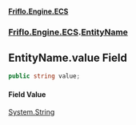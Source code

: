 #### [Friflo.Engine.ECS](index.md 'index')
### [Friflo.Engine.ECS](Friflo.Engine.ECS.md 'Friflo.Engine.ECS').[EntityName](EntityName.md 'Friflo.Engine.ECS.EntityName')

## EntityName.value Field

```csharp
public string value;
```

#### Field Value
[System.String](https://docs.microsoft.com/en-us/dotnet/api/System.String 'System.String')
